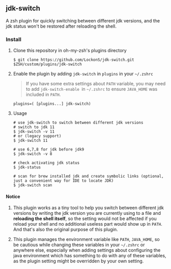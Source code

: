 ## jdk-switch
A zsh plugin for quickly switching between different jdk versions, and the jdk status won't be restored after reloading the shell.

### Install

1. Clone this repository in oh-my-zsh's plugins directory
	
	```shell
	$ git clone https://github.com/LockonS/jdk-switch.git $ZSH/custom/plugins/jdk-switch
	```
	
2. Enable the plugin by adding `jdk-switch` in `plugins` in your `~/.zshrc`

    > If you have some extra settings about `PATH` variable, you may need to add `jdk-switch-enable `in `~/.zshrc` to ensure `JAVA_HOME` was included in `PATH`.
         
	```shell
	plugins=( [plugins...] jdk-switch)
	```
	
3. Usage
	
	```shell
	# use jdk-switch to switch between different jdk versions
	# switch to jdk 11
	$ jdk-switch -v 11
	# or (legacy support)
	$ jdk-switch 11
	
	# use 6,7,8 for jdk before jdk9
	$ jdk-switch -v 8
	
	# check activating jdk status
	$ jdk-status
 
	# scan for brew installed jdk and create symbolic links (optional, just a convenient way for IDE to locate JDK)
	$ jdk-switch scan
	```
	
	
#### Notice

1. This plugin works as a tiny tool to help you switch between different jdk versions by writing the jdk version you are currently using to a file and **reloading the shell itself**, so the setting would not be affected if you reload your shell and no additional useless part would show up in `PATH`. And that's also the original purpose of this plugin. 

2. This plugin manages the environment variable like `PATH`, `JAVA_HOME`, so be cautious while changing these variables in your `~/.zshrc` or anywhere else, especially when adding settings about configuring the java environment which has something to do with any of these variables, as the plugin setting might be overridden by your own setting.
